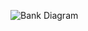 ![Bank Diagram](https://github.com/NasBad/Bank-Backend/assets/75179052/9d9a6429-84da-4422-a075-bfb91e1c9a98)
